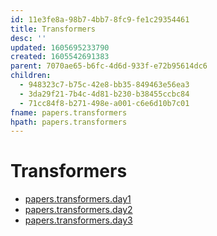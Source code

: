 ```yaml
---
id: 11e3fe8a-98b7-4bb7-8fc9-fe1c29354461
title: Transformers
desc: ''
updated: 1605695233790
created: 1605542691383
parent: 7070ae65-b6fc-4d6d-933f-e72b95614dc6
children:
  - 948323c7-b75c-42e8-bb35-849463e56ea3
  - 3da29f21-7b4c-4d81-b230-b38455ccbc84
  - 71cc84f8-b271-498e-a001-c6e6d10b7c01
fname: papers.transformers
hpath: papers.transformers
---
```

# Transformers

- [papers.transformers.day1](948323c7-b75c-42e8-bb35-849463e56ea3)
- [papers.transformers.day2](3da29f21-7b4c-4d81-b230-b38455ccbc84)
- [papers.transformers.day3](71cc84f8-b271-498e-a001-c6e6d10b7c01)


